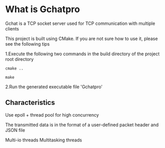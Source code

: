 # What is Gchatpro
Gchat is a TCP socket server used for TCP communication with multiple clients

This project is built using CMake. If you are not sure how to use it, please see the following tips

1.Execute the following two commands in the build directory of the project root directory

```
cmake ..
```
```
make
```

2.Run the generated executable file 'Gchatpro'

## Characteristics

Use epoll + thread pool for high concurrency

The transmitted data is in the format of a user-defined packet header and JSON file

Multi-io threads Multitasking threads